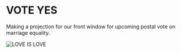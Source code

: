 # VOTE YES
Making a projection for our front window for upcoming postal vote on marriage equality.

![LOVE IS LOVE](http://i.imgur.com/XTUS9ta.jpg)

